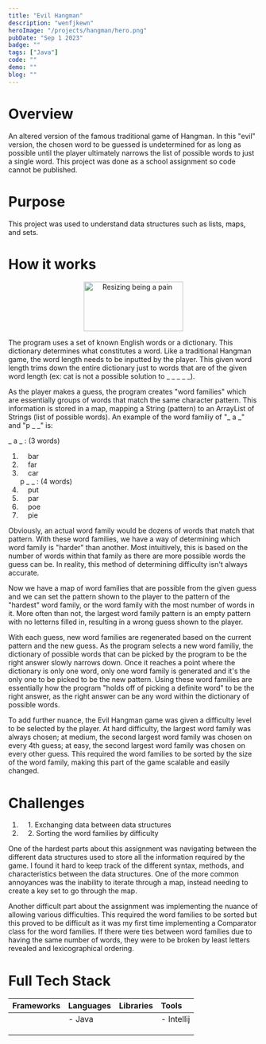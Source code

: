 ```yaml
---
title: "Evil Hangman"
description: "wenfjkewn"
heroImage: "/projects/hangman/hero.png"
pubDate: "Sep 1 2023"
badge: ""
tags: ["Java"]
code: ""
demo: ""
blog: ""
---
```

# Overview #
An altered version of the famous traditional game of Hangman. In this "evil" version,
the chosen word to be guessed is undetermined for as long as possible until the 
player ultimately narrows the list of possible words to just a single word. This project
was done as a school assignment so code cannot be published.

# Purpose #
This project was used to understand data structures such as lists, maps, and sets.

# How it works #
<center>
    <img src="/projects/hangman/test.png" alt="Resizing being a pain" width="200" height="100">
</center>

The program uses a set of known English words or a dictionary. This dictionary determines
what constitutes a word. Like a traditional Hangman game, the word length needs to be 
inputted by the player. This given word length trims down the entire dictionary just to 
words that are of the given word length (ex: cat is not a possible solution to _ _ _ _ _).

As the player makes a guess, the program creates "word families" which are essentially 
groups of words that match the same character pattern. This information is stored in a 
map, mapping a String (pattern) to an ArrayList of Strings (list of possible words). 
An example of the word familiy of "_ a _" and "p _ _" is:

_ a _ : (3 words)
1. &nbsp;&nbsp;&nbsp;&nbsp;bar
2. &nbsp;&nbsp;&nbsp;&nbsp;far  
3. &nbsp;&nbsp;&nbsp;&nbsp;car  
p _ _ : (4 words)
1. &nbsp;&nbsp;&nbsp;&nbsp;put 
2. &nbsp;&nbsp;&nbsp;&nbsp;par  
3. &nbsp;&nbsp;&nbsp;&nbsp;poe
4. &nbsp;&nbsp;&nbsp;&nbsp;pie

Obviously, an actual word family would be dozens of words that match that pattern. With 
these word families, we have a way of determining which word family is "harder" than another. 
Most intuitively, this is based on the number of words within that family as there are more 
possible words the guess can be. In reality, this method of determining difficulty isn't always 
accurate.  

Now we have a map of word families that are possible from the given guess and we can set the 
pattern shown to the player to the pattern of the "hardest" word family, or the word family
with the most number of words in it. More often than not, the largest word family pattern is 
an empty pattern with no letterns filled in, resulting in a wrong guess shown to the player.

With each guess, new word families are regenerated based on the current pattern and the new 
guess. As the program selects a new word familiy, the dictionary of possible words that can be
picked by the program to be the right answer slowly narrows down. Once it reaches a point where
the dictionary is only one word, only one word family is generated and it's the only one to be 
picked to be the new pattern. Using these word families are essentially how the program "holds
off of picking a definite word" to be the right answer, as the right answer can be any word within the 
dictionary of possible words. 

To add further nuance, the Evil Hangman game was given a difficulty level to be selected by the 
player. At hard difficulty, the largest word family was always chosen; at medium, the second largest
word family was chosen on every 4th guess; at easy, the second largest word family was chosen on 
every other guess. This required the word families to be sorted by the size of the word family,
making this part of the game scalable and easily changed. 

# Challenges #
1. &nbsp;&nbsp;&nbsp;&nbsp;1\. Exchanging data between data structures
2. &nbsp;&nbsp;&nbsp;&nbsp;2\. Sorting the word families by difficulty

One of the hardest parts about this assignment was navigating between the different data structures
used to store all the information required by the game. I found it hard to keep track of the 
different syntax, methods, and characteristics between the data structures. One of the more common
annoyances was the inability to iterate through a map, instead needing to create a key set to
go through the map. 

Another difficult part about the assignment was implementing the nuance of allowing various difficulties.
This required the word families to be sorted but this proved to be difficult as it was my first time
implementing a Comparator class for the word families. If there were ties between word families due to
having the same number of words, they were to be broken by least letters revealed and lexicographical ordering.

# Full Tech Stack #  
| Frameworks | Languages | Libraries | Tools      |
| :--------- | :-------- | :-------- | :--------- |
|            | - Java    |           | - Intellij |
|            |           |           |            |
|            |           |           |            |
|            |           |           |            |
